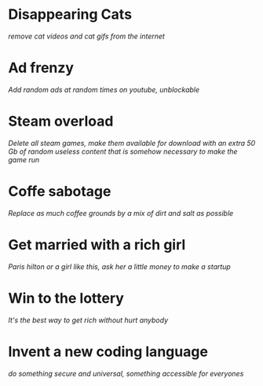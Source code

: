# Disappearing Cats
*remove cat videos and cat gifs from the internet*  

# Ad frenzy  
*Add random ads at random times on youtube, unblockable*

# Steam overload  
*Delete all steam games, make them available for download with an extra 50 Gb of random useless content that is somehow necessary to make the game run*

# Coffe sabotage  
*Replace as much coffee grounds by a mix of dirt and salt as possible*

# Get married with a rich girl
*Paris hilton or a girl like this, ask her a little money to make a startup*

# Win to the lottery
*It's the best way to get rich without hurt anybody*

# Invent a new coding language
*do something secure and universal, something accessible for everyones*
